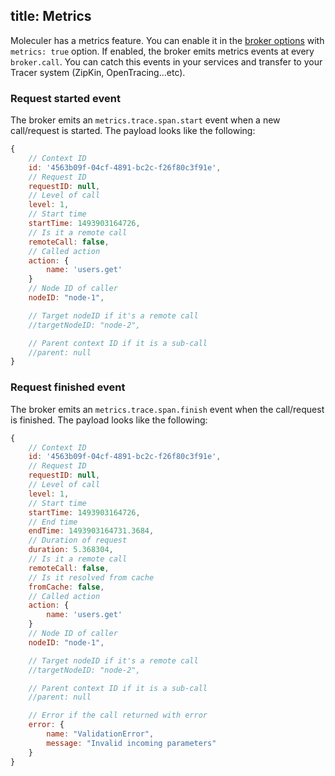 title: Metrics
---
Moleculer has a metrics feature. You can enable it in the [broker options](broker.html#Constructor-options) with `metrics: true` option.
If enabled, the broker emits metrics events at every `broker.call`. You can catch this events in your services and transfer to your Tracer system (ZipKin, OpenTracing...etc).

### Request started event
The broker emits an `metrics.trace.span.start` event when a new call/request is started.
The payload looks like the following:
```js
{ 
    // Context ID
    id: '4563b09f-04cf-4891-bc2c-f26f80c3f91e',
    // Request ID
    requestID: null,
    // Level of call
    level: 1,
    // Start time
    startTime: 1493903164726,
    // Is it a remote call
    remoteCall: false,
    // Called action
    action: { 
        name: 'users.get' 
    }
    // Node ID of caller
    nodeID: "node-1",

    // Target nodeID if it's a remote call
    //targetNodeID: "node-2",

    // Parent context ID if it is a sub-call
    //parent: null
}
```

### Request finished event
The broker emits an `metrics.trace.span.finish` event when the call/request is finished.
The payload looks like the following:
```js
{ 
    // Context ID
    id: '4563b09f-04cf-4891-bc2c-f26f80c3f91e',
    // Request ID
    requestID: null,
    // Level of call
    level: 1,
    // Start time
    startTime: 1493903164726,
    // End time
    endTime: 1493903164731.3684,
    // Duration of request
    duration: 5.368304,
    // Is it a remote call
    remoteCall: false,
    // Is it resolved from cache
    fromCache: false,
    // Called action
    action: { 
        name: 'users.get' 
    }
    // Node ID of caller
    nodeID: "node-1",

    // Target nodeID if it's a remote call
    //targetNodeID: "node-2",

    // Parent context ID if it is a sub-call
    //parent: null

    // Error if the call returned with error
    error: {
        name: "ValidationError",
        message: "Invalid incoming parameters"
    }
}
```